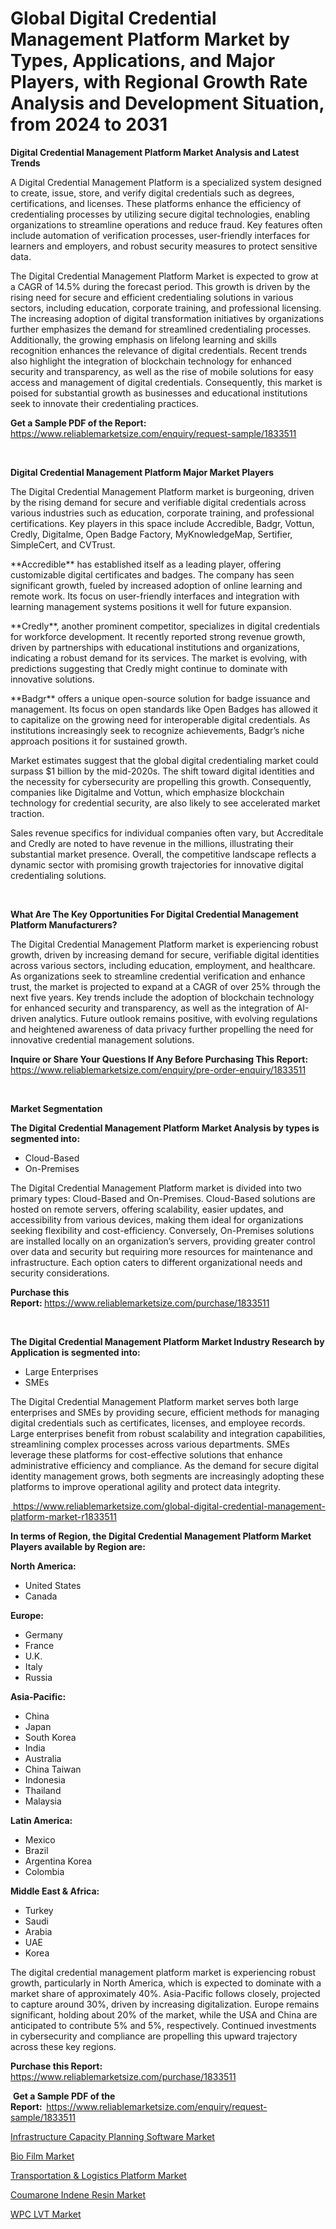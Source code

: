 <p><h1>Global Digital Credential Management Platform Market by Types, Applications, and Major Players, with Regional Growth Rate Analysis and Development Situation, from 2024 to 2031</h1></p><p><strong>Digital Credential Management Platform Market Analysis and Latest Trends</strong></p>
<p><p>A Digital Credential Management Platform is a specialized system designed to create, issue, store, and verify digital credentials such as degrees, certifications, and licenses. These platforms enhance the efficiency of credentialing processes by utilizing secure digital technologies, enabling organizations to streamline operations and reduce fraud. Key features often include automation of verification processes, user-friendly interfaces for learners and employers, and robust security measures to protect sensitive data.</p><p>The Digital Credential Management Platform Market is expected to grow at a CAGR of 14.5% during the forecast period. This growth is driven by the rising need for secure and efficient credentialing solutions in various sectors, including education, corporate training, and professional licensing. The increasing adoption of digital transformation initiatives by organizations further emphasizes the demand for streamlined credentialing processes. Additionally, the growing emphasis on lifelong learning and skills recognition enhances the relevance of digital credentials. Recent trends also highlight the integration of blockchain technology for enhanced security and transparency, as well as the rise of mobile solutions for easy access and management of digital credentials. Consequently, this market is poised for substantial growth as businesses and educational institutions seek to innovate their credentialing practices.</p></p>
<p><strong>Get a Sample PDF of the Report:&nbsp;</strong> <a href="https://www.reliablemarketsize.com/enquiry/request-sample/1833511?utm_campaign=1173&utm_medium=2&utm_source=Github&utm_content=ia&utm_term=17102024&utm_id=digital-credential-management-platform">https://www.reliablemarketsize.com/enquiry/request-sample/1833511</a></p>
<p>&nbsp;</p>
<p><strong>Digital Credential Management Platform Major Market Players</strong></p>
<p><p>The Digital Credential Management Platform market is burgeoning, driven by the rising demand for secure and verifiable digital credentials across various industries such as education, corporate training, and professional certifications. Key players in this space include Accredible, Badgr, Vottun, Credly, Digitalme, Open Badge Factory, MyKnowledgeMap, Sertifier, SimpleCert, and CVTrust.</p><p>**Accredible** has established itself as a leading player, offering customizable digital certificates and badges. The company has seen significant growth, fueled by increased adoption of online learning and remote work. Its focus on user-friendly interfaces and integration with learning management systems positions it well for future expansion.</p><p>**Credly**, another prominent competitor, specializes in digital credentials for workforce development. It recently reported strong revenue growth, driven by partnerships with educational institutions and organizations, indicating a robust demand for its services. The market is evolving, with predictions suggesting that Credly might continue to dominate with innovative solutions.</p><p>**Badgr** offers a unique open-source solution for badge issuance and management. Its focus on open standards like Open Badges has allowed it to capitalize on the growing need for interoperable digital credentials. As institutions increasingly seek to recognize achievements, Badgr’s niche approach positions it for sustained growth.</p><p>Market estimates suggest that the global digital credentialing market could surpass $1 billion by the mid-2020s. The shift toward digital identities and the necessity for cybersecurity are propelling this growth. Consequently, companies like Digitalme and Vottun, which emphasize blockchain technology for credential security, are also likely to see accelerated market traction.</p><p>Sales revenue specifics for individual companies often vary, but Accreditale and Credly are noted to have revenue in the millions, illustrating their substantial market presence. Overall, the competitive landscape reflects a dynamic sector with promising growth trajectories for innovative digital credentialing solutions.</p></p>
<p>&nbsp;</p>
<p><strong>What Are The Key Opportunities For Digital Credential Management Platform Manufacturers?</strong></p>
<p><p>The Digital Credential Management Platform market is experiencing robust growth, driven by increasing demand for secure, verifiable digital identities across various sectors, including education, employment, and healthcare. As organizations seek to streamline credential verification and enhance trust, the market is projected to expand at a CAGR of over 25% through the next five years. Key trends include the adoption of blockchain technology for enhanced security and transparency, as well as the integration of AI-driven analytics. Future outlook remains positive, with evolving regulations and heightened awareness of data privacy further propelling the need for innovative credential management solutions.</p></p>
<p><strong>Inquire or Share Your Questions If Any Before Purchasing This Report:</strong> <a href="https://www.reliablemarketsize.com/enquiry/pre-order-enquiry/1833511?utm_campaign=1173&utm_medium=2&utm_source=Github&utm_content=ia&utm_term=17102024&utm_id=digital-credential-management-platform">https://www.reliablemarketsize.com/enquiry/pre-order-enquiry/1833511</a></p>
<p>&nbsp;</p>
<p><strong>Market Segmentation</strong></p>
<p><strong>The Digital Credential Management Platform Market Analysis by types is segmented into:</strong></p>
<p><ul><li>Cloud-Based</li><li>On-Premises</li></ul></p>
<p><p>The Digital Credential Management Platform market is divided into two primary types: Cloud-Based and On-Premises. Cloud-Based solutions are hosted on remote servers, offering scalability, easier updates, and accessibility from various devices, making them ideal for organizations seeking flexibility and cost-efficiency. Conversely, On-Premises solutions are installed locally on an organization’s servers, providing greater control over data and security but requiring more resources for maintenance and infrastructure. Each option caters to different organizational needs and security considerations.</p></p>
<p><strong>Purchase this Report:&nbsp;</strong><a href="https://www.reliablemarketsize.com/purchase/1833511?utm_campaign=1173&utm_medium=2&utm_source=Github&utm_content=ia&utm_term=17102024&utm_id=digital-credential-management-platform">https://www.reliablemarketsize.com/purchase/1833511</a></p>
<p>&nbsp;</p>
<p><strong>The Digital Credential Management Platform Market Industry Research by Application is segmented into:</strong></p>
<p><ul><li>Large Enterprises</li><li>SMEs</li></ul></p>
<p><p>The Digital Credential Management Platform market serves both large enterprises and SMEs by providing secure, efficient methods for managing digital credentials such as certificates, licenses, and employee records. Large enterprises benefit from robust scalability and integration capabilities, streamlining complex processes across various departments. SMEs leverage these platforms for cost-effective solutions that enhance administrative efficiency and compliance. As the demand for secure digital identity management grows, both segments are increasingly adopting these platforms to improve operational agility and protect data integrity.</p></p>
<p><a href="https://www.reliablemarketsize.com/global-digital-credential-management-platform-market-r1833511?utm_campaign=1173&utm_medium=2&utm_source=Github&utm_content=ia&utm_term=17102024&utm_id=digital-credential-management-platform">&nbsp;https://www.reliablemarketsize.com/global-digital-credential-management-platform-market-r1833511</a></p>
<p><strong>In terms of Region, the Digital Credential Management Platform Market Players available by Region are:</strong></p>
<p>
    <p> <strong> North America: </strong>
        <ul>
            <li>United States</li>
            <li>Canada</li>
        </ul>
        </p> 
    <p> <strong> Europe: </strong>
        <ul>
            <li>Germany</li>
            <li>France</li>
            <li>U.K.</li>
            <li>Italy</li>
            <li>Russia</li>
        </ul>
        </p> 
    <p> <strong> Asia-Pacific: </strong>
        <ul>
            <li>China</li>
            <li>Japan</li>
            <li>South Korea</li>
            <li>India</li>
            <li>Australia</li>
            <li>China Taiwan</li>
            <li>Indonesia</li>
            <li>Thailand</li>
            <li>Malaysia</li>
        </ul>
        </p> 
    <p> <strong> Latin America: </strong>
        <ul>
            <li>Mexico</li>
            <li>Brazil</li>
            <li>Argentina Korea</li>
            <li>Colombia</li>
        </ul>
        </p> 
    <p> <strong> Middle East & Africa: </strong>
        <ul>
            <li>Turkey</li>
            <li>Saudi</li>
            <li>Arabia</li>
            <li>UAE</li>
            <li>Korea</li>
        </ul>
    </p>
    </p>
<p><p>The digital credential management platform market is experiencing robust growth, particularly in North America, which is expected to dominate with a market share of approximately 40%. Asia-Pacific follows closely, projected to capture around 30%, driven by increasing digitalization. Europe remains significant, holding about 20% of the market, while the USA and China are anticipated to contribute 5% and 5%, respectively. Continued investments in cybersecurity and compliance are propelling this upward trajectory across these key regions.</p></p>
<p><strong>Purchase this Report: </strong><a href="https://www.reliablemarketsize.com/purchase/1833511?utm_campaign=1173&utm_medium=2&utm_source=Github&utm_content=ia&utm_term=17102024&utm_id=digital-credential-management-platform">https://www.reliablemarketsize.com/purchase/1833511</a></p>
<p>&nbsp;<strong>Get a Sample PDF of the Report:&nbsp;&nbsp;</strong><a href="https://www.reliablemarketsize.com/enquiry/request-sample/1833511?utm_campaign=1173&utm_medium=2&utm_source=Github&utm_content=ia&utm_term=17102024&utm_id=digital-credential-management-platform">https://www.reliablemarketsize.com/enquiry/request-sample/1833511</a></p>
<p><strong></strong></p>
<p><p><a href="https://github.com/dongailes86c/Market-Research-Report-List-1/blob/main/infrastructure-capacity-planning-software-market.md?utm_campaign=1173&utm_medium=2&utm_source=Github&utm_content=ia&utm_term=17102024&utm_id=digital-credential-management-platform">Infrastructure Capacity Planning Software Market</a></p><p><a href="https://www.linkedin.com/pulse/bio-film-market-analysis-report-global-insights-region-type-apmae?utm_campaign=1173&utm_medium=2&utm_source=Github&utm_content=ia&utm_term=17102024&utm_id=digital-credential-management-platform">Bio Film Market</a></p><p><a href="https://github.com/lyndi2n3hdalbey/Market-Research-Report-List-1/blob/main/transportation-logistics-platform-market.md?utm_campaign=1173&utm_medium=2&utm_source=Github&utm_content=ia&utm_term=17102024&utm_id=digital-credential-management-platform">Transportation & Logistics Platform Market</a></p><p><a href="https://www.linkedin.com/pulse/emerging-coumarone-indene-resin-market-opportunities-zwi2e?utm_campaign=1173&utm_medium=2&utm_source=Github&utm_content=ia&utm_term=17102024&utm_id=digital-credential-management-platform">Coumarone Indene Resin Market</a></p><p><a href="https://www.linkedin.com/pulse/wpc-lvt-market-pulse-88-expansion-blueprint-2024-2031-resarch-mint-kykke?utm_campaign=1173&utm_medium=2&utm_source=Github&utm_content=ia&utm_term=17102024&utm_id=digital-credential-management-platform">WPC LVT Market</a></p></p>
